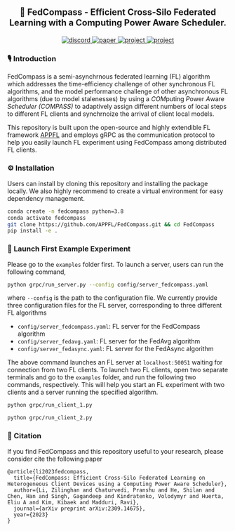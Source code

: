 
<p align="center" style="font-size: 140%;">
    <b>🧭 FedCompass - Efficient Cross-Silo Federated Learning with a Computing Power Aware Scheduler.</b>
</p>


<p align="center">
  <a href="https://discord.com/invite/bBW56EYGUS">
      <img src="https://dcbadge.vercel.app/api/server/bBW56EYGUS?theme=default-inverted&style=flat" alt="discord">
  </a>
  <a href="https://arxiv.org/abs/2309.14675">
      <img src="https://img.shields.io/badge/arXiv-2309.14675-B31B1B.svg" alt="paper">
  </a>
  <a href="https://openreview.net/forum?id=msXxrttLOi">
      <img src="https://img.shields.io/badge/OpenReview-FedCompass-FF00.svg" alt="project">
  </a>
  <a href="https://appfl.github.io/FedCompass/">
      <img src="https://img.shields.io/badge/project-FedCompass-B3FFF4.svg" alt="project">
  </a>
</p>

### 🎙 Introduction
FedCompass is a semi-asynchrnous federated learning (FL) algorithm which addresses the time-efficiency challenge of other synchronous FL algorithms, and the model performance challenge of other asynchronous FL algorithms (due to model stalenesses) by using a *COM*puting *P*ower *A*ware *Scheduler* *(COMPASS)* to adaptively assign different numbers of local steps to different FL clients and synchrnoize the arrival of client local models. 

This repository is built upon the open-source and highly extendible FL framework [APPFL](https://github.com/APPFL/APPFL) and employs gRPC as the communication protocol to help you easily launch FL experiment using FedCompass among distributed FL clients.

### ⚙️ Installation
Users can install by cloning this repository and installing the package locally. We also highly recommend to create a virtual environment for easy dependency management.
```bash
conda create -n fedcompass python=3.8
conda activate fedcompass
git clone https://github.com/APPFL/FedCompass.git && cd FedCompass
pip install -e .
```

### 🚀 Launch First Example Experiment
Please go to the `examples` folder first. To launch a server, users can run the following command, 
```bash
python grpc/run_server.py --config config/server_fedcompass.yaml
```
where `--config` is the path to the configuration file. We currently provide three configuration files for the FL server, corresponding to three different FL algorithms
- `config/server_fedcompass.yaml`: FL server for the FedCompass algorithm
- `config/server_fedavg.yaml`: FL server for the FedAvg algorithm
- `config/server_fedasync.yaml`: FL server for the FedAsync algorithm

The above command launches an FL server at `localhost:50051` waiting for connection from two FL clients. To launch two FL clients, open two separate terminals and go to the `examples` folder, and run the following two commands, respectively. This will help you start an FL experiment with two clients and a server running the specified algorithm.
```bash
python grpc/run_client_1.py
```
```bash
python grpc/run_client_2.py
```


### 📃 Citation
If you find FedCompass and this repository useful to your research, please consider cite the following paper
```
@article{li2023fedcompass,
  title={FedCompass: Efficient Cross-Silo Federated Learning on Heterogeneous Client Devices using a Computing Power Aware Scheduler},
  author={Li, Zilinghan and Chaturvedi, Pranshu and He, Shilan and Chen, Han and Singh, Gagandeep and Kindratenko, Volodymyr and Huerta, Eliu A and Kim, Kibaek and Madduri, Ravi},
  journal={arXiv preprint arXiv:2309.14675},
  year={2023}
}
```
